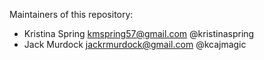 Maintainers of this repository:

* Kristina Spring <kmspring57@gmail.com> @kristinaspring
* Jack Murdock <jackrmurdock@gmail.com> @kcajmagic